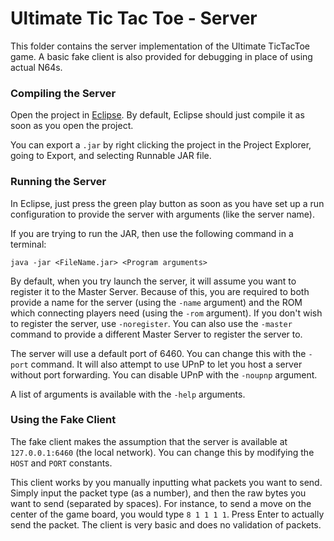 # Ultimate Tic Tac Toe - Server

This folder contains the server implementation of the Ultimate TicTacToe game. A basic fake client is also provided for debugging in place of using actual N64s.

### Compiling the Server
Open the project in [Eclipse](https://www.eclipse.org). By default, Eclipse should just compile it as soon as you open the project.

You can export a `.jar` by right clicking the project in the Project Explorer, going to Export, and selecting Runnable JAR file.

### Running the Server

In Eclipse, just press the green play button as soon as you have set up a run configuration to provide the server with arguments (like the server name).

If you are trying to run the JAR, then use the following command in a terminal:

```
java -jar <FileName.jar> <Program arguments>
```

By default, when you try launch the server, it will assume you want to register it to the Master Server. Because of this, you are required to both provide a name for the server (using the `-name` argument) and the ROM which connecting players need (using the `-rom` argument). If you don't wish to register the server, use `-noregister`. You can also use the `-master` command to provide a different Master Server to register the server to.

The server will use a default port of 6460. You can change this with the `-port` command. It will also attempt to use UPnP to let you host a server without port forwarding. You can disable UPnP with the `-noupnp` argument.

A list of arguments is available with the `-help` arguments.

### Using the Fake Client
The fake client makes the assumption that the server is available at `127.0.0.1:6460` (the local network). You can change this by modifying the `HOST` and `PORT` constants.

This client works by you manually inputting what packets you want to send. Simply input the packet type (as a number), and then the raw bytes you want to send (separated by spaces). For instance, to send a move on the center of the game board, you would type `8 1 1 1 1`. Press Enter to actually send the packet. The client is very basic and does no validation of packets. 